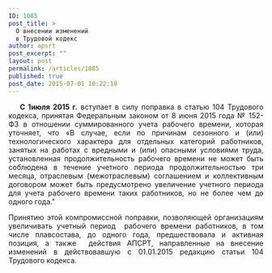```yaml
---
ID: 1085
post_title: >
  О внесении изменений
  в Трудовой кодекс
author: apsrt
post_excerpt: ""
layout: post
permalink: /articles/1085
published: true
post_date: 2015-07-01 10:22:19
---
```

<p style="text-align: justify;">
  <strong>    С 1июля 2015 г.</strong> вступает в силу поправка в статью 104 Трудового кодекса, принятая Федеральным законом от 8 июня 2015 года № 152-ФЗ в отношении суммированного учета рабочего времени, которая уточняет, что «В случае, если по причинам сезонного и (или) технологического характера для отдельных категорий работников, занятых на работах с вредными и (или) опасными условиями труда, установленная продолжительность рабочего времени не может быть соблюдена в течение учетного периода продолжительностью три месяца, отраслевым (межотраслевым) соглашением и коллективным договором может быть предусмотрено увеличение учетного периода для учета рабочего времени таких работников, но не более чем до одного года."
</p>

<p style="text-align: justify;">
  Принятию этой компромиссной поправки, позволяющей организациям увеличивать учетный период  рабочего времени работников, в том числе плавсостава, до одного года, предшествовала и активная позиция, а также  действия АПСРТ, направленные на внесение изменений в действовавшую с 01.01.2015 редакцию статьи 104 Трудового кодекса.
</p>